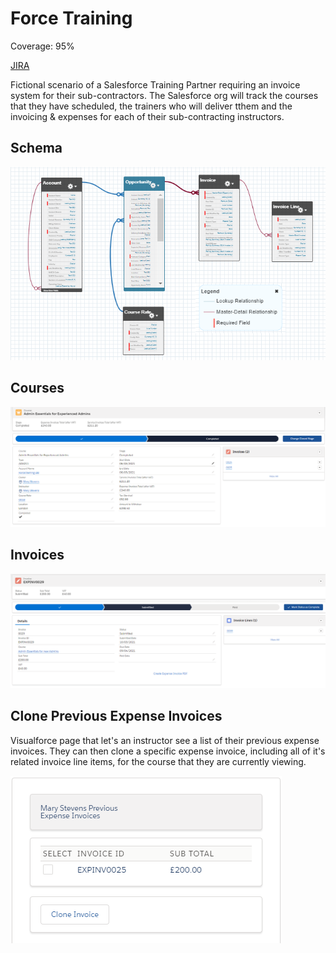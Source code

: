 # Force Training

Coverage: 95%

[JIRA](https://towen.atlassian.net/jira/software/c/projects/FT/boards)

Fictional scenario of a Salesforce Training Partner requiring an invoice system for their sub-contractors. The Salesforce org will track the courses that they have scheduled, the trainers who will deliver tthem and the invoicing & expenses for each of their sub-contracting instructors.

## Schema

![Schema.png](docs/Schema.png)

## Courses

![ExampleCourse.png](docs/ExampleCourse.png)

## Invoices

![ExampleInvoice.png](docs/ExampleInvoice.png)

## Clone Previous Expense Invoices

Visualforce page that let's an instructor see a list of their previous expense invoices. They can then clone a specific expense invoice, including all of it's related invoice line items, for the course that they are currently viewing.

![CloneExpense.png](docs/CloneExpense.png)
